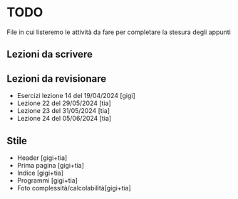 # TODO

File in cui listeremo le attività da fare per completare la stesura degli appunti

## Lezioni da scrivere

## Lezioni da revisionare

- Esercizi lezione 14 del 19/04/2024 [gigi]
- Lezione 22 del 29/05/2024 [tia]
- Lezione 23 del 31/05/2024 [tia]
- Lezione 24 del 05/06/2024 [tia]

## Stile

- Header [gigi+tia]
- Prima pagina [gigi+tia]
- Indice [gigi+tia]
- Programmi [gigi+tia]
- Foto complessità/calcolabilità[gigi+tia]
